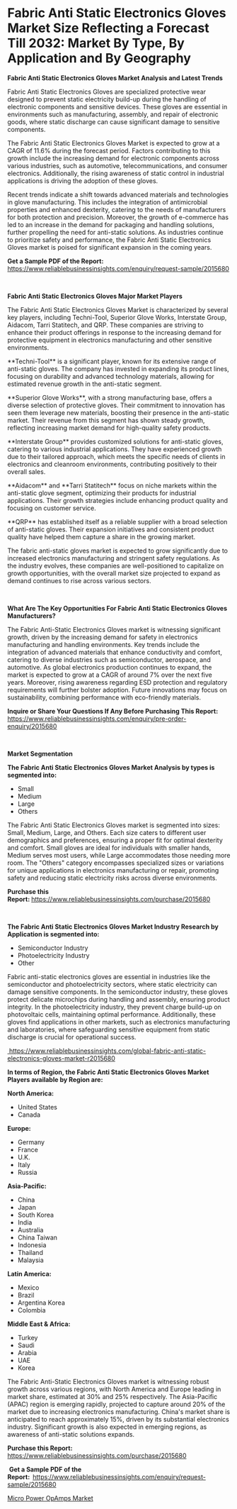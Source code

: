 <p><h1>Fabric Anti Static Electronics Gloves Market Size Reflecting a Forecast Till 2032: Market By Type, By Application and By Geography</h1></p><p><strong>Fabric Anti Static Electronics Gloves Market Analysis and Latest Trends</strong></p>
<p><p>Fabric Anti Static Electronics Gloves are specialized protective wear designed to prevent static electricity build-up during the handling of electronic components and sensitive devices. These gloves are essential in environments such as manufacturing, assembly, and repair of electronic goods, where static discharge can cause significant damage to sensitive components.</p><p>The Fabric Anti Static Electronics Gloves Market is expected to grow at a CAGR of 11.6% during the forecast period. Factors contributing to this growth include the increasing demand for electronic components across various industries, such as automotive, telecommunications, and consumer electronics. Additionally, the rising awareness of static control in industrial applications is driving the adoption of these gloves.</p><p>Recent trends indicate a shift towards advanced materials and technologies in glove manufacturing. This includes the integration of antimicrobial properties and enhanced dexterity, catering to the needs of manufacturers for both protection and precision. Moreover, the growth of e-commerce has led to an increase in the demand for packaging and handling solutions, further propelling the need for anti-static solutions. As industries continue to prioritize safety and performance, the Fabric Anti Static Electronics Gloves market is poised for significant expansion in the coming years.</p></p>
<p><strong>Get a Sample PDF of the Report:&nbsp;</strong> <a href="https://www.reliablebusinessinsights.com/enquiry/request-sample/2015680?utm_campaign=1950&utm_medium=2&utm_source=Github&utm_content=ia&utm_term=17012025&utm_id=fabric-anti-static-electronics-gloves">https://www.reliablebusinessinsights.com/enquiry/request-sample/2015680</a></p>
<p>&nbsp;</p>
<p><strong>Fabric Anti Static Electronics Gloves Major Market Players</strong></p>
<p><p>The Fabric Anti Static Electronics Gloves Market is characterized by several key players, including Techni-Tool, Superior Glove Works, Interstate Group, Aidacom, Tarri Statitech, and QRP. These companies are striving to enhance their product offerings in response to the increasing demand for protective equipment in electronics manufacturing and other sensitive environments.</p><p>**Techni-Tool** is a significant player, known for its extensive range of anti-static gloves. The company has invested in expanding its product lines, focusing on durability and advanced technology materials, allowing for estimated revenue growth in the anti-static segment.</p><p>**Superior Glove Works**, with a strong manufacturing base, offers a diverse selection of protective gloves. Their commitment to innovation has seen them leverage new materials, boosting their presence in the anti-static market. Their revenue from this segment has shown steady growth, reflecting increasing market demand for high-quality safety products.</p><p>**Interstate Group** provides customized solutions for anti-static gloves, catering to various industrial applications. They have experienced growth due to their tailored approach, which meets the specific needs of clients in electronics and cleanroom environments, contributing positively to their overall sales.</p><p>**Aidacom** and **Tarri Statitech** focus on niche markets within the anti-static glove segment, optimizing their products for industrial applications. Their growth strategies include enhancing product quality and focusing on customer service.</p><p>**QRP** has established itself as a reliable supplier with a broad selection of anti-static gloves. Their expansion initiatives and consistent product quality have helped them capture a share in the growing market.</p><p>The fabric anti-static gloves market is expected to grow significantly due to increased electronics manufacturing and stringent safety regulations. As the industry evolves, these companies are well-positioned to capitalize on growth opportunities, with the overall market size projected to expand as demand continues to rise across various sectors.</p></p>
<p>&nbsp;</p>
<p><strong>What Are The Key Opportunities For Fabric Anti Static Electronics Gloves Manufacturers?</strong></p>
<p><p>The Fabric Anti-Static Electronics Gloves market is witnessing significant growth, driven by the increasing demand for safety in electronics manufacturing and handling environments. Key trends include the integration of advanced materials that enhance conductivity and comfort, catering to diverse industries such as semiconductor, aerospace, and automotive. As global electronics production continues to expand, the market is expected to grow at a CAGR of around 7% over the next five years. Moreover, rising awareness regarding ESD protection and regulatory requirements will further bolster adoption. Future innovations may focus on sustainability, combining performance with eco-friendly materials.</p></p>
<p><strong>Inquire or Share Your Questions If Any Before Purchasing This Report:</strong> <a href="https://www.reliablebusinessinsights.com/enquiry/pre-order-enquiry/2015680?utm_campaign=1950&utm_medium=2&utm_source=Github&utm_content=ia&utm_term=17012025&utm_id=fabric-anti-static-electronics-gloves">https://www.reliablebusinessinsights.com/enquiry/pre-order-enquiry/2015680</a></p>
<p>&nbsp;</p>
<p><strong>Market Segmentation</strong></p>
<p><strong>The Fabric Anti Static Electronics Gloves Market Analysis by types is segmented into:</strong></p>
<p><ul><li>Small</li><li>Medium</li><li>Large</li><li>Others</li></ul></p>
<p><p>The Fabric Anti Static Electronics Gloves market is segmented into sizes: Small, Medium, Large, and Others. Each size caters to different user demographics and preferences, ensuring a proper fit for optimal dexterity and comfort. Small gloves are ideal for individuals with smaller hands, Medium serves most users, while Large accommodates those needing more room. The "Others" category encompasses specialized sizes or variations for unique applications in electronics manufacturing or repair, promoting safety and reducing static electricity risks across diverse environments.</p></p>
<p><strong>Purchase this Report:&nbsp;</strong><a href="https://www.reliablebusinessinsights.com/purchase/2015680?utm_campaign=1950&utm_medium=2&utm_source=Github&utm_content=ia&utm_term=17012025&utm_id=fabric-anti-static-electronics-gloves">https://www.reliablebusinessinsights.com/purchase/2015680</a></p>
<p>&nbsp;</p>
<p><strong>The Fabric Anti Static Electronics Gloves Market Industry Research by Application is segmented into:</strong></p>
<p><ul><li>Semiconductor Industry</li><li>Photoelectricity Industry</li><li>Other</li></ul></p>
<p><p>Fabric anti-static electronics gloves are essential in industries like the semiconductor and photoelectricity sectors, where static electricity can damage sensitive components. In the semiconductor industry, these gloves protect delicate microchips during handling and assembly, ensuring product integrity. In the photoelectricity industry, they prevent charge build-up on photovoltaic cells, maintaining optimal performance. Additionally, these gloves find applications in other markets, such as electronics manufacturing and laboratories, where safeguarding sensitive equipment from static discharge is crucial for operational success.</p></p>
<p><a href="https://www.reliablebusinessinsights.com/global-fabric-anti-static-electronics-gloves-market-r2015680?utm_campaign=1950&utm_medium=2&utm_source=Github&utm_content=ia&utm_term=17012025&utm_id=fabric-anti-static-electronics-gloves">&nbsp;https://www.reliablebusinessinsights.com/global-fabric-anti-static-electronics-gloves-market-r2015680</a></p>
<p><strong>In terms of Region, the Fabric Anti Static Electronics Gloves Market Players available by Region are:</strong></p>
<p>
    <p> <strong> North America: </strong>
        <ul>
            <li>United States</li>
            <li>Canada</li>
        </ul>
        </p> 
    <p> <strong> Europe: </strong>
        <ul>
            <li>Germany</li>
            <li>France</li>
            <li>U.K.</li>
            <li>Italy</li>
            <li>Russia</li>
        </ul>
        </p> 
    <p> <strong> Asia-Pacific: </strong>
        <ul>
            <li>China</li>
            <li>Japan</li>
            <li>South Korea</li>
            <li>India</li>
            <li>Australia</li>
            <li>China Taiwan</li>
            <li>Indonesia</li>
            <li>Thailand</li>
            <li>Malaysia</li>
        </ul>
        </p> 
    <p> <strong> Latin America: </strong>
        <ul>
            <li>Mexico</li>
            <li>Brazil</li>
            <li>Argentina Korea</li>
            <li>Colombia</li>
        </ul>
        </p> 
    <p> <strong> Middle East & Africa: </strong>
        <ul>
            <li>Turkey</li>
            <li>Saudi</li>
            <li>Arabia</li>
            <li>UAE</li>
            <li>Korea</li>
        </ul>
    </p>
    </p>
<p><p>The Fabric Anti-Static Electronics Gloves market is witnessing robust growth across various regions, with North America and Europe leading in market share, estimated at 30% and 25% respectively. The Asia-Pacific (APAC) region is emerging rapidly, projected to capture around 20% of the market due to increasing electronics manufacturing. China's market share is anticipated to reach approximately 15%, driven by its substantial electronics industry. Significant growth is also expected in emerging regions, as awareness of anti-static solutions expands.</p></p>
<p><strong>Purchase this Report: </strong><a href="https://www.reliablebusinessinsights.com/purchase/2015680?utm_campaign=1950&utm_medium=2&utm_source=Github&utm_content=ia&utm_term=17012025&utm_id=fabric-anti-static-electronics-gloves">https://www.reliablebusinessinsights.com/purchase/2015680</a></p>
<p>&nbsp;<strong>Get a Sample PDF of the Report:&nbsp;&nbsp;</strong><a href="https://www.reliablebusinessinsights.com/enquiry/request-sample/2015680?utm_campaign=1950&utm_medium=2&utm_source=Github&utm_content=ia&utm_term=17012025&utm_id=fabric-anti-static-electronics-gloves">https://www.reliablebusinessinsights.com/enquiry/request-sample/2015680</a></p>
<p><strong></strong></p>
<p><p><a href="https://github.com/OlenFleming68/Market-Research-Report-List-1/blob/main/micro-power-opamps-market.md?utm_campaign=1950&utm_medium=2&utm_source=Github&utm_content=ia&utm_term=17012025&utm_id=fabric-anti-static-electronics-gloves">Micro Power OpAmps Market</a></p></p>